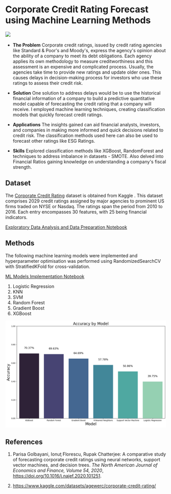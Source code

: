 # Corporate Credit Rating Forecast using Machine Learning Methods

[![](https://img.shields.io/badge/Blog-Read%20Now-brightgreen)](https://monishagopalan.github.io/projects/credit-rating/)


- **The Problem** Corporate credit ratings, issued by credit rating agencies like Standard & Poor's and Moody's, express the agency's opinion about the ability of a company to meet its debt obligations. Each agency applies its own methodology to measure creditworthiness and this assessment is an expensive and complicated process. Usually, the agencies take time to provide new ratings and update older ones. This causes delays in decision-making process for investors who use these ratings to assess their credit risk. 

- **Solution** One solution to address delays would be to use the historical financial information of a company to build a predictive quantitative model capable of forecasting the credit rating that a company will receive. I employed machine learning techniques, creating classification models that quickly forecast credit ratings. 

- **Applications** The insights gained can aid financial analysts, investors, and companies in making more informed and quick decisions related to credit risk. The classification methods used here can also be used to forecast other ratings like ESG Ratings.

- **Skills** Explored classification methods like XGBoost, RandomForest and techniques to address imbalance in datasets - SMOTE. Also delved into Financial Ratios gaining knowledge on understanding a company's fiscal strength.


## Dataset

The [Corporate Credit Rating](https://www.kaggle.com/datasets/agewerc/corporate-credit-rating/data) dataset is obtained from Kaggle .
This dataset comprises 2029 credit ratings assigned by major agencies to prominent US firms traded on NYSE or Nasdaq. The ratings span the period from 2010 to 2016. Each entry encompasses 30 features, with 25 being financial indicators. 

[Exploratory Data Analysis and Data Preparation Notebook](exploratory-data-analysis.ipynb)

## Methods

The following machine learning models were implemented and hyperparameter optimisation was performed using RandomizedSearchCV with StratifiedKFold for cross-validation. 

 [ML Models Implementation Notebook](machine-learning-methods.ipynb)

1. Logistic Regression
2. KNN
3. SVM
4. Random Forest
5. Gradient Boost
6. XGBoost

![Accuracy by Model](plots/accuracy-model.png)

## References

1. Parisa Golbayani, Ionuţ Florescu, Rupak Chatterjee:
A comparative study of forecasting corporate credit ratings using neural networks, support vector machines, and decision trees. _The North American Journal of Economics and Finance,
Volume 54, 2020_, https://doi.org/10.1016/j.najef.2020.101251.

2. https://www.kaggle.com/datasets/agewerc/corporate-credit-rating/